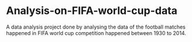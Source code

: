 # Analysis-on-FIFA-world-cup-data

A data analysis project done by analysing the data of the football matches happened in FIFA world cup competition happened between 1930 to 2014. 
